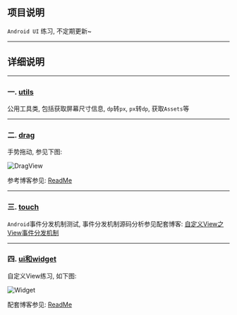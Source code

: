 ## 项目说明

`Android UI` 练习, 不定期更新~


-------------------

## 详细说明

------------------

### 一. [utils](https://github.com/HusterYP/UI/blob/master/UIList/app/src/main/java/com/example/yuanping/uilist/utils/)

公用工具类, 包括获取屏幕尺寸信息, `dp`转`px`, `px`转`dp`, 获取`Assets`等


--------------------

### 二. [drag](https://github.com/HusterYP/UI/blob/master/UIList/app/src/main/java/com/example/yuanping/uilist/drag/)

手势拖动, 参见下图: 

![DragView](../../Pic/DragView.gif)

参考博客参见: [ReadMe](https://github.com/HusterYP/UI/blob/master/UIList/app/src/main/java/com/example/yuanping/uilist/drag/ReadMe.md)

-----------------

### 三. [touch](https://github.com/HusterYP/UI/blob/master/UIList/app/src/main/java/com/example/yuanping/uilist/touch/)

`Android`事件分发机制测试, 事件分发机制源码分析参见配套博客: [自定义View之View事件分发机制](https://husteryp.github.io/2018/09/20/%E8%87%AA%E5%AE%9A%E4%B9%89View%E4%B9%8BView%E4%BA%8B%E4%BB%B6%E5%88%86%E5%8F%91%E6%9C%BA%E5%88%B6/)


----------------------

### 四. [ui和widget](https://github.com/HusterYP/UI/blob/master/UIList/app/src/main/java/com/example/yuanping/uilist/widget/)

自定义View练习, 如下图:

![Widget](../../Pic/Widget.gif)

配套博客参见: [ReadMe](https://github.com/HusterYP/UI/blob/master/UIList/app/src/main/java/com/example/yuanping/uilist/widget/ReadMe.md)


